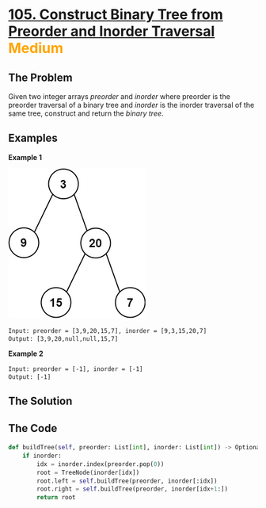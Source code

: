# [105. Construct Binary Tree from Preorder and Inorder Traversal](https://leetcode.com/problems/construct-binary-tree-from-preorder-and-inorder-traversal/) <span style="color:orange">Medium</span>

## **The Problem**
Given two integer arrays *preorder* and *inorder* where preorder is the preorder traversal of a binary tree and *inorder* is the inorder traversal of the same tree, construct and return the *binary tree*.

## **Examples**
**Example 1**

![exampleImg](tree.jpg)
```
Input: preorder = [3,9,20,15,7], inorder = [9,3,15,20,7]
Output: [3,9,20,null,null,15,7]
```
**Example 2**

```
Input: preorder = [-1], inorder = [-1]
Output: [-1]
```

## **The Solution**


## **The Code**

```python
def buildTree(self, preorder: List[int], inorder: List[int]) -> Optional[TreeNode]:
    if inorder:
        idx = inorder.index(preorder.pop(0))
        root = TreeNode(inorder[idx])
        root.left = self.buildTree(preorder, inorder[:idx])
        root.right = self.buildTree(preorder, inorder[idx+1:])
        return root

```
